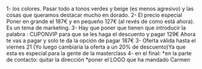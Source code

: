 1- los colores. Pasar todo a tonos verdes y beige (es menos agresivo) y las cosas que queramos destacar mucho en dorado.
2- El precio especial
Poner en grande el 187€ y en pequeño 127€ (al revés de como está ahora). Es un tema de marketing.
3- Hay que poner que tienen que introducir la palabra : CUPONVIP para que se les haga el descuento y pagar 129€
Ahora te vas a pagar y solo te da la opción de pagar 187€
3- Oferta válida hasta el viernes 21
(Yo luego cambiaría la oferta a un 20% de descuento)Ya que esta es especial para la gente de la masterclass
4- en el final:
*en la parte de contacto: quitar la dirección
*poner el LOGO que ha mandado Carmen
